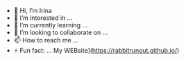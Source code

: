- 👋 Hi, I’m Irina
- 👀 I’m interested in ...
- 🌱 I’m currently learning ...
- 💞️ I’m looking to collaborate on ...
- 📫 How to reach me ...
- ⚡ Fun fact: ...
  My WEBsite](https://rabbitrunout.github.io/)
<!---
rabbitrunout/rabbitrunout is a ✨ special ✨ repository because its `README.md` (this file) appears on your GitHub profile.
You can click the Preview link to take a look at your changes.
--->
